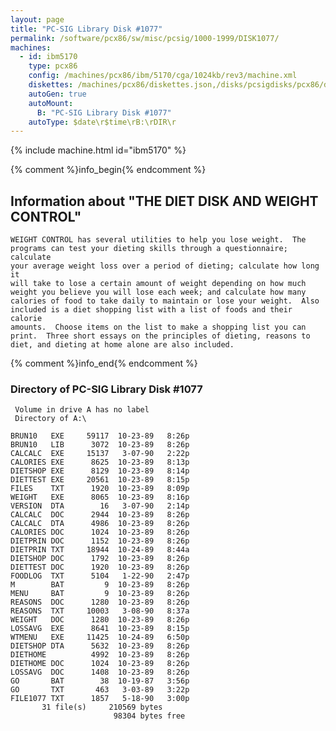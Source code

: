 ```yaml
---
layout: page
title: "PC-SIG Library Disk #1077"
permalink: /software/pcx86/sw/misc/pcsig/1000-1999/DISK1077/
machines:
  - id: ibm5170
    type: pcx86
    config: /machines/pcx86/ibm/5170/cga/1024kb/rev3/machine.xml
    diskettes: /machines/pcx86/diskettes.json,/disks/pcsigdisks/pcx86/diskettes.json
    autoGen: true
    autoMount:
      B: "PC-SIG Library Disk #1077"
    autoType: $date\r$time\rB:\rDIR\r
---
```


{% include machine.html id="ibm5170" %}

{% comment %}info_begin{% endcomment %}

## Information about "THE DIET DISK AND WEIGHT CONTROL"

    WEIGHT CONTROL has several utilities to help you lose weight.  The
    programs can test your dieting skills through a questionnaire; calculate
    your average weight loss over a period of dieting; calculate how long it
    will take to lose a certain amount of weight depending on how much
    weight you believe you will lose each week; and calculate how many
    calories of food to take daily to maintain or lose your weight.  Also
    included is a diet shopping list with a list of foods and their calorie
    amounts.  Choose items on the list to make a shopping list you can
    print.  Three short essays on the principles of dieting, reasons to
    diet, and dieting at home alone are also included.
{% comment %}info_end{% endcomment %}


### Directory of PC-SIG Library Disk #1077

     Volume in drive A has no label
     Directory of A:\

    BRUN10   EXE     59117  10-23-89   8:26p
    BRUN10   LIB      3072  10-23-89   8:26p
    CALCALC  EXE     15137   3-07-90   2:22p
    CALORIES EXE      8625  10-23-89   8:13p
    DIETSHOP EXE      8129  10-23-89   8:14p
    DIETTEST EXE     20561  10-23-89   8:15p
    FILES    TXT      1920  10-23-89   8:09p
    WEIGHT   EXE      8065  10-23-89   8:16p
    VERSION  DTA        16   3-07-90   2:14p
    CALCALC  DOC      2944  10-23-89   8:26p
    CALCALC  DTA      4986  10-23-89   8:26p
    CALORIES DOC      1024  10-23-89   8:26p
    DIETPRIN DOC      1152  10-23-89   8:26p
    DIETPRIN TXT     18944  10-24-89   8:44a
    DIETSHOP DOC      1792  10-23-89   8:26p
    DIETTEST DOC      1920  10-23-89   8:26p
    FOODLOG  TXT      5104   1-22-90   2:47p
    M        BAT         9  10-23-89   8:26p
    MENU     BAT         9  10-23-89   8:26p
    REASONS  DOC      1280  10-23-89   8:26p
    REASONS  TXT     10003   3-08-90   8:37a
    WEIGHT   DOC      1280  10-23-89   8:26p
    LOSSAVG  EXE      8641  10-23-89   8:15p
    WTMENU   EXE     11425  10-24-89   6:50p
    DIETSHOP DTA      5632  10-23-89   8:26p
    DIETHOME          4992  10-23-89   8:26p
    DIETHOME DOC      1024  10-23-89   8:26p
    LOSSAVG  DOC      1408  10-23-89   8:26p
    GO       BAT        38  10-19-87   3:56p
    GO       TXT       463   3-03-89   3:22p
    FILE1077 TXT      1857   5-18-90   3:00p
           31 file(s)     210569 bytes
                           98304 bytes free
